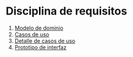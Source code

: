 # Disciplina de requisitos

1. [Modelo de dominio](ModeloDominio/readme.md)
2. [Casos de uso](CasosDeUso/readme.md)
3. [Detalle de casos de uso](DetalleCasosDeUso/readme.md)
4. [Prototipo de interfaz](PrototipoInterfaz/readme.md)